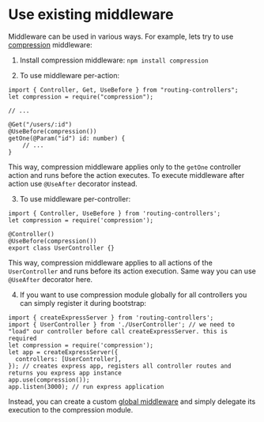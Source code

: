 # Use existing middleware

Middleware can be used in various ways.
For example, lets try to use [compression](https://github.com/expressjs/compression) middleware:

1. Install compression middleware: `npm install compression`

2. To use middleware per-action:

```
import { Controller, Get, UseBefore } from "routing-controllers";
let compression = require("compression");

// ...

@Get("/users/:id")
@UseBefore(compression())
getOne(@Param("id") id: number) {
    // ...
}
```

This way, compression middleware applies only to the `getOne` controller action and runs before the action executes. To execute middleware after action use `@UseAfter` decorator instead.

3. To use middleware per-controller:

```
import { Controller, UseBefore } from 'routing-controllers';
let compression = require('compression');

@Controller()
@UseBefore(compression())
export class UserController {}

```

This way, compression middleware applies to all actions of the `UserController` and runs before its action execution. Same way you can use `@UseAfter` decorator here.

4. If you want to use compression module globally for all controllers you can simply register it during bootstrap:

```
import { createExpressServer } from 'routing-controllers';
import { UserController } from './UserController'; // we need to "load" our controller before call createExpressServer. this is required
let compression = require('compression');
let app = createExpressServer({
  controllers: [UserController],
}); // creates express app, registers all controller routes and returns you express app instance
app.use(compression());
app.listen(3000); // run express application
```

Instead, you can create a custom [global middleware](https://github.com/typestack/routing-controllers/?tab=readme-ov-file#global-middlewares) and simply delegate its execution to the compression module.
